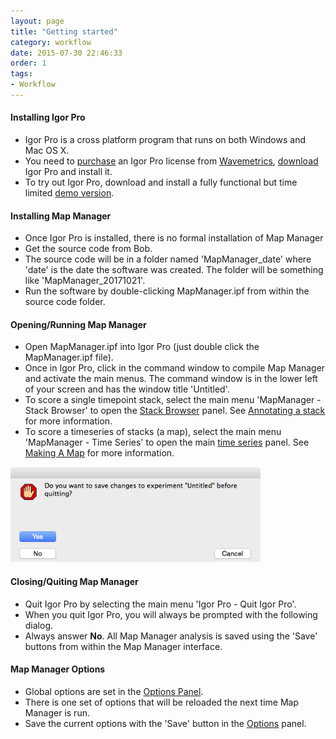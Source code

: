```yaml
---
layout: page
title: "Getting started"
category: workflow
date: 2015-07-30 22:46:33
order: 1
tags:
- Workflow
---
```


#### Installing Igor Pro

 - Igor Pro is a cross platform program that runs on both Windows and Mac OS X.
 - You need to [purchase][2] an Igor Pro license from [Wavemetrics][1], [download][3] Igor Pro and install it.
 - To try out Igor Pro, download and install a fully functional but time limited [demo version][4].

#### Installing Map Manager

 - Once Igor Pro is installed, there is no formal installation of Map Manager
 - Get the source code from Bob.
 - The source code will be in a folder named 'MapManager_date' where 'date' is the date the software was created. The folder will be something like 'MapManager_20171021'.
 - Run the software by double-clicking MapManager.ipf from within the source code folder.
 
#### Opening/Running Map Manager

 - Open MapManager.ipf into Igor Pro (just double click the MapManager.ipf file).
 - Once in Igor Pro, click in the command window to compile Map Manager and activate the main menus. The command window is in the lower left of your screen and has the window title 'Untitled'.
 - To score a single timepoint stack, select the main menu 'MapManager - Stack Browser' to open the [Stack Browser][6] panel. See [Annotating a stack][10] for more information.
 - To score a timeseries of stacks (a map), select the main menu 'MapManager - Time Series' to open the main [time series][5] panel. See [Making A Map][11] for more information.

<IMG class="img-float-right" SRC="images/mm3/quit-igor.png" WIDTH="400">

#### Closing/Quiting Map Manager

 - Quit Igor Pro by selecting the main menu 'Igor Pro - Quit Igor Pro'.
 - When you quit Igor Pro, you will always be prompted with the following dialog.
 - Always answer **No**. All Map Manager analysis is saved using the 'Save' buttons from within the Map Manager interface.
 


#### Map Manager Options

 - Global options are set in the [Options Panel][9].
 - There is one set of options that will be reloaded the next time Map Manager is run.
 - Save the current options with the 'Save' button in the [Options][9] panel.

<div class="print-page-break"></div>

[1]: https://www.wavemetrics.com/index.html
[2]: https://www.wavemetrics.com/order/order1.php?type=Academic
[3]: https://www.wavemetrics.com/support/versions.htm
[4]: https://www.wavemetrics.com/support/demos.htm
[5]: time-series-panel
[6]: stack-browser
[8]: user-files
[9]: stackdb-options-panel
[10]: annotating-a-stack
[11]: making-a-map
